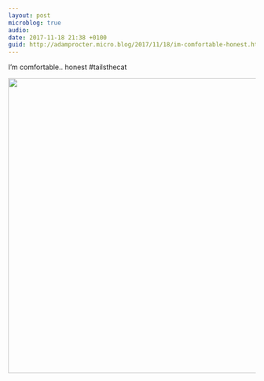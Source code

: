 ```yaml
---
layout: post
microblog: true
audio: 
date: 2017-11-18 21:38 +0100
guid: http://adamprocter.micro.blog/2017/11/18/im-comfortable-honest.html
---
```

I’m comfortable.. honest #tailsthecat

<img src="http://discursive.adamprocter.co.uk/uploads/2017/0794daaf70.jpg" width="600" height="600" />
